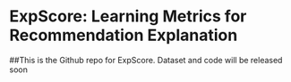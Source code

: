 # ExpScore: Learning Metrics for Recommendation Explanation
##This is the Github repo for ExpScore. Dataset and code will be released soon
